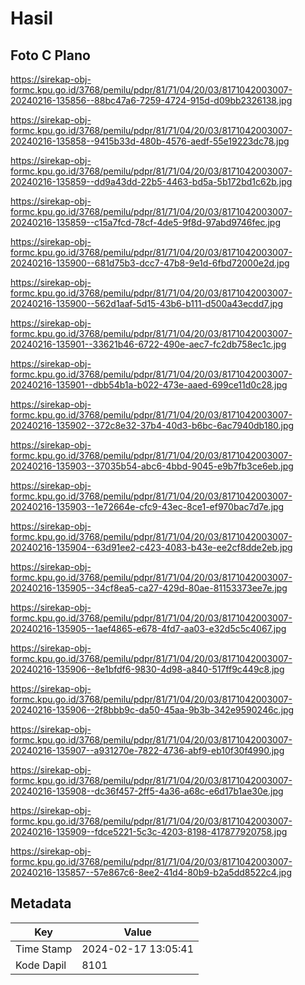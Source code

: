 # Hasil

## Foto C Plano

https://sirekap-obj-formc.kpu.go.id/3768/pemilu/pdpr/81/71/04/20/03/8171042003007-20240216-135856--88bc47a6-7259-4724-915d-d09bb2326138.jpg

https://sirekap-obj-formc.kpu.go.id/3768/pemilu/pdpr/81/71/04/20/03/8171042003007-20240216-135858--9415b33d-480b-4576-aedf-55e19223dc78.jpg

https://sirekap-obj-formc.kpu.go.id/3768/pemilu/pdpr/81/71/04/20/03/8171042003007-20240216-135859--dd9a43dd-22b5-4463-bd5a-5b172bd1c62b.jpg

https://sirekap-obj-formc.kpu.go.id/3768/pemilu/pdpr/81/71/04/20/03/8171042003007-20240216-135859--c15a7fcd-78cf-4de5-9f8d-97abd9746fec.jpg

https://sirekap-obj-formc.kpu.go.id/3768/pemilu/pdpr/81/71/04/20/03/8171042003007-20240216-135900--681d75b3-dcc7-47b8-9e1d-6fbd72000e2d.jpg

https://sirekap-obj-formc.kpu.go.id/3768/pemilu/pdpr/81/71/04/20/03/8171042003007-20240216-135900--562d1aaf-5d15-43b6-b111-d500a43ecdd7.jpg

https://sirekap-obj-formc.kpu.go.id/3768/pemilu/pdpr/81/71/04/20/03/8171042003007-20240216-135901--33621b46-6722-490e-aec7-fc2db758ec1c.jpg

https://sirekap-obj-formc.kpu.go.id/3768/pemilu/pdpr/81/71/04/20/03/8171042003007-20240216-135901--dbb54b1a-b022-473e-aaed-699ce11d0c28.jpg

https://sirekap-obj-formc.kpu.go.id/3768/pemilu/pdpr/81/71/04/20/03/8171042003007-20240216-135902--372c8e32-37b4-40d3-b6bc-6ac7940db180.jpg

https://sirekap-obj-formc.kpu.go.id/3768/pemilu/pdpr/81/71/04/20/03/8171042003007-20240216-135903--37035b54-abc6-4bbd-9045-e9b7fb3ce6eb.jpg

https://sirekap-obj-formc.kpu.go.id/3768/pemilu/pdpr/81/71/04/20/03/8171042003007-20240216-135903--1e72664e-cfc9-43ec-8ce1-ef970bac7d7e.jpg

https://sirekap-obj-formc.kpu.go.id/3768/pemilu/pdpr/81/71/04/20/03/8171042003007-20240216-135904--63d91ee2-c423-4083-b43e-ee2cf8dde2eb.jpg

https://sirekap-obj-formc.kpu.go.id/3768/pemilu/pdpr/81/71/04/20/03/8171042003007-20240216-135905--34cf8ea5-ca27-429d-80ae-81153373ee7e.jpg

https://sirekap-obj-formc.kpu.go.id/3768/pemilu/pdpr/81/71/04/20/03/8171042003007-20240216-135905--1aef4865-e678-4fd7-aa03-e32d5c5c4067.jpg

https://sirekap-obj-formc.kpu.go.id/3768/pemilu/pdpr/81/71/04/20/03/8171042003007-20240216-135906--8e1bfdf6-9830-4d98-a840-517ff9c449c8.jpg

https://sirekap-obj-formc.kpu.go.id/3768/pemilu/pdpr/81/71/04/20/03/8171042003007-20240216-135906--2f8bbb9c-da50-45aa-9b3b-342e9590246c.jpg

https://sirekap-obj-formc.kpu.go.id/3768/pemilu/pdpr/81/71/04/20/03/8171042003007-20240216-135907--a931270e-7822-4736-abf9-eb10f30f4990.jpg

https://sirekap-obj-formc.kpu.go.id/3768/pemilu/pdpr/81/71/04/20/03/8171042003007-20240216-135908--dc36f457-2ff5-4a36-a68c-e6d17b1ae30e.jpg

https://sirekap-obj-formc.kpu.go.id/3768/pemilu/pdpr/81/71/04/20/03/8171042003007-20240216-135909--fdce5221-5c3c-4203-8198-417877920758.jpg

https://sirekap-obj-formc.kpu.go.id/3768/pemilu/pdpr/81/71/04/20/03/8171042003007-20240216-135857--57e867c6-8ee2-41d4-80b9-b2a5dd8522c4.jpg


## Metadata

| Key        | Value               |
| ---------- | ------------------- |
| Time Stamp | 2024-02-17 13:05:41 |
| Kode Dapil | 8101                |



